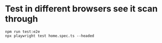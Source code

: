 # Test in different browsers see it scan through
```
npm run test:e2e
npx playwright test home.spec.ts --headed
```